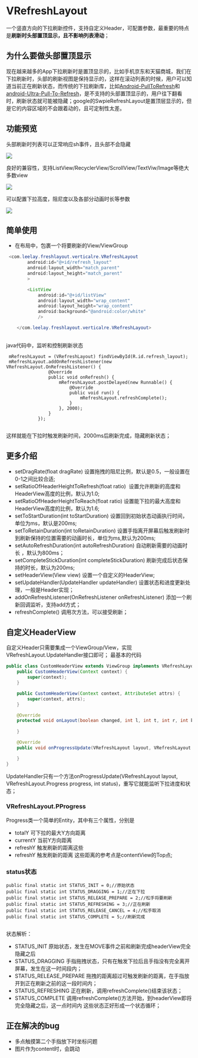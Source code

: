 # VRefreshLayout
一个竖直方向的下拉刷新控件，支持自定义Header，可配置参数，最重要的特点是**刷新时头部置顶显示，且不影响列表滑动**；

## 为什么要做头部置顶显示
现在越来越多的App下拉刷新时是置顶显示的，比如手机京东和天猫商城，我们在下拉刷新时，头部的刷新视图是保持显示的，这样在滚动列表的时候，用户可以知道当前正在刷新状态，而传统的下拉刷新库，比如[Android-PullToRefresh](https://github.com/chrisbanes/Android-PullToRefresh)和[android-Ultra-Pull-To-Refresh](https://github.com/liaohuqiu/android-Ultra-Pull-To-Refresh)，是不支持的头部置顶显示的，用户往下翻看时，刷新状态就可能被隐藏；google的SwpieRefreshLayout是置顶层显示的，但是它的内容区域的不会跟着动的，且可定制性太差。


## 功能预览

头部刷新时列表可以正常响应sh事件，且头部不会隐藏

![](https://github.com/ileelay/VRefreshLayout/blob/master/pics/gif1.gif)

良好的兼容性，支持ListView/RecyclerView/ScrollView/TextViw/Image等绝大多数view

![](https://github.com/ileelay/VRefreshLayout/blob/master/pics/gif2.gif)

可以配置下拉高度，阻尼度以及各部分动画时长等参数

![](https://github.com/ileelay/VRefreshLayout/blob/master/pics/gif3.gif)


## 简单使用

- 在布局中，包裹一个将要刷新的View/ViewGroup
```java
 <com.leelay.freshlayout.verticalre.VRefreshLayout
        android:id="@+id/refresh_layout"
        android:layout_width="match_parent"
        android:layout_height="match_parent"
        >

        <ListView
            android:id="@+id/listView"
            android:layout_width="wrap_content"
            android:layout_height="wrap_content"
            android:background="@android:color/white"
            />

    </com.leelay.freshlayout.verticalre.VRefreshLayout>
    
```
java代码中，监听和控制刷新状态
```
 mRefreshLayout = (VRefreshLayout) findViewById(R.id.refresh_layout);
 mRefreshLayout.addOnRefreshListener(new VRefreshLayout.OnRefreshListener() {
                @Override
                public void onRefresh() {
                    mRefreshLayout.postDelayed(new Runnable() {
                        @Override
                        public void run() {
                            mRefreshLayout.refreshComplete();
                        }
                    }, 2000);
                }
            });
 

```

这样就能在下拉时触发刷新时间，2000ms后刷新完成，隐藏刷新状态；

## 更多介绍

- setDragRate(float dragRate)  设置拖拽的阻尼比例，默认是0.5，一般设置在0-1之间比较合适;
- setRatioOfHeaderHeightToRefresh(float ratio)  设置允许刷新的高度和HeaderView高度的比例，默认为1.0;
- setRatioOfHeaderHeightToReach(float ratio) 设置能下拉的最大高度和HeaderView高度的比例，默认为1.6;
- setToStartDuration(int toStartDuration) 设置回到初始状态动画执行时间，单位为ms，默认是200ms;
- setToRetainDuration(int toRetainDuration) 设置手指离开屏幕后触发刷新时到刷新保持的位置需要的动画时长，单位为ms,默认为200ms;
- setAutoRefreshDuration(int autoRefreshDuration) 自动刷新需要的动画时长 ，默认为800ms；
- setCompleteStickDuration(int completeStickDuration) 刷新完成后状态保持的时长，默认为200ms;
- setHeaderView(View view) 设置一个自定义的HeaderView;
- setUpdateHandler(UpdateHandler updateHandler) 设置状态和进度更新处理，一般是Header实现；
- addOnRefreshListener(OnRefreshListener onRefreshListener) 添加一个刷新回调监听，支持add方式；
- refreshComplete() 调用次方法，可以接受刷新；

## 自定义HeaderView
自定义Header只需要集成一个ViewGroup/View，实现VRefreshLayout.UpdateHandler接口即可；
最基本的代码
```java
public class CustomHeaderView extends ViewGroup implements VRefreshLayout.UpdateHandler{
    public CustomHeaderView(Context context) {
        super(context);
    }

    public CustomHeaderView(Context context, AttributeSet attrs) {
        super(context, attrs);
    }

    @Override
    protected void onLayout(boolean changed, int l, int t, int r, int b) {
        
    }

    @Override
    public void onProgressUpdate(VRefreshLayout layout, VRefreshLayout.Progress progress, int status) {

    }
}
```
UpdateHandler只有一个方法onProgressUpdate(VRefreshLayout layout, VRefreshLayout.Progress progress, int status)，重写它就能监听下拉进度和状态；
### VRefreshLayout.PProgress
Progress类一个简单的Entity，其中有三个属性，分别是
- totalY 可下拉的最大Y方向距离
- currentY 当前Y方向距离
- refreshY 触发刷新的距离这些
- refreshY 触发刷新的距离
这些距离的参考点是contentView的Top点;

### status状态
```
public final static int STATUS_INIT = 0;//原始状态
public final static int STATUS_DRAGGING = 1;//正在下拉
public final static int STATUS_RELEASE_PREPARE = 2;//松手将要刷新
public final static int STATUS_REFRESHING = 3;//正在刷新
public final static int STATUS_RELEASE_CANCEL = 4;//松手取消
public final static int STATUS_COMPLETE = 5;//刷新完成
    
```
状态解析：
- STATUS_INIT 原始状态，发生在MOVE事件之前和刷新完成headerView完全隐藏之后
- STATUS_DRAGGING 手指拖拽状态，只有在触发下拉后且手指没有完全离开屏幕，发生在这一时间段内；
- STATUS_RELEASE_PREPARE 拖拽的距离超过可触发刷新的距离，在手指放开到正在刷新之前的这一段时间内；
- STATUS_REFRESHING 正在刷新，调用refreshComplete()结束该状态；
- STATUS_COMPLETE 调用refreshComplete()方法开始，到headerView即将完全隐藏之后，这一点时间内
这些状态正好形成一个状态循环；

## 正在解决的bug
- 多点触摸第二个手指放下时坐标问题
- 图片作为content时，会跳动

